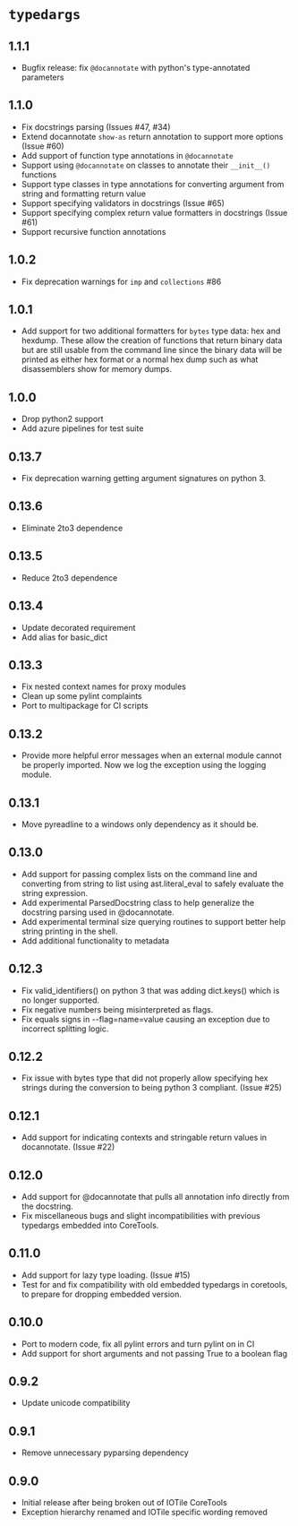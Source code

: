 # `typedargs`

## 1.1.1
- Bugfix release: fix `@docannotate` with python's type-annotated parameters

## 1.1.0

- Fix docstrings parsing (Issues #47, #34) 
- Extend docannotate `show-as` return annotation to support more options (Issue #60)
- Add support of function type annotations in `@docannotate`
- Support using `@docannotate` on classes to annotate their `__init__()` functions
- Support type classes in type annotations for converting argument from string 
  and formatting return value  
- Support specifying validators in docstrings (Issue #65)
- Support specifying complex return value formatters in docstrings (Issue #61)
- Support recursive function annotations

## 1.0.2

- Fix deprecation warnings for `imp` and `collections` #86

## 1.0.1

- Add support for two additional formatters for `bytes` type data: hex and
  hexdump.  These allow the creation of functions that return binary data but
  are still usable from the command line since the binary data will be printed
  as either hex format or a normal hex dump such as what disassemblers show
  for memory dumps.

## 1.0.0

- Drop python2 support
- Add azure pipelines for test suite

## 0.13.7

- Fix deprecation warning getting argument signatures on python 3.

## 0.13.6

- Eliminate 2to3 dependence

## 0.13.5

- Reduce 2to3 dependence

## 0.13.4

- Update decorated requirement
- Add alias for basic_dict

## 0.13.3

- Fix nested context names for proxy modules
- Clean up some pylint complaints
- Port to multipackage for CI scripts

## 0.13.2

- Provide more helpful error messages when an external module cannot be
  properly imported.  Now we log the exception using the logging module.

## 0.13.1

- Move pyreadline to a windows only dependency as it should be.

## 0.13.0

- Add support for passing complex lists on the command line and converting from
  string to list using ast.literal_eval to safely evaluate the string
  expression.
- Add experimental ParsedDocstring class to help generalize the docstring
  parsing used in @docannotate.
- Add experimental terminal size querying routines to support better help string
  printing in the shell.
- Add additional functionality to metadata

## 0.12.3

- Fix valid_identifiers() on python 3 that was adding dict.keys() which is no
  longer supported.
- Fix negative numbers being misinterpreted as flags.
- Fix equals signs in --flag=name=value causing an exception due to incorrect
  splitting logic.

## 0.12.2

- Fix issue with bytes type that did not properly allow specifying hex strings
  during the conversion to being python 3 compliant.  (Issue #25)

## 0.12.1

- Add support for indicating contexts and stringable return values in
  docannotate. (Issue #22)

## 0.12.0

- Add support for @docannotate that pulls all annotation info directly from the
  docstring.
- Fix miscellaneous bugs and slight incompatibilities with previous typedargs
  embedded into CoreTools.

## 0.11.0

- Add support for lazy type loading. (Issue #15)
- Test for and fix compatibility with old embedded typedargs in coretools, to
  prepare for dropping embedded version.

## 0.10.0

- Port to modern code, fix all pylint errors and turn pylint on in CI
- Add support for short arguments and not passing True to a boolean flag

## 0.9.2

- Update unicode compatibility

## 0.9.1

- Remove unnecessary pyparsing dependency

## 0.9.0

- Initial release after being broken out of IOTile CoreTools
- Exception hierarchy renamed and IOTile specific wording removed

